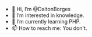 - 👋 Hi, I’m @DaltonBorges
- 👀 I’m interested in knowledge.
- 🌱 I’m currently learning PHP.
- 📫 How to reach me: You don't.

<!---
DaltonBorges/DaltonBorges is a ✨ special ✨ repository because its `README.md` (this file) appears on your GitHub profile.
You can click the Preview link to take a look at your changes.
--->

